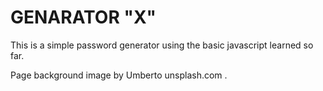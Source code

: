 # GENARATOR "X"

This is a simple password generator using the basic javascript learned so far.

Page background image by Umberto unsplash.com .




